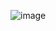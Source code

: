 ![image](https://github.com/NEVSTOP-LAB/Communicable-State-Machine/assets/8196752/88ed7ed4-b9b0-43f3-aa4b-aef6877dd6b9)
